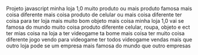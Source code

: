 Projeto javascript minha loja 1,0 muito produto ou mais produto famosa mais coisa diferente mais coisa produto de celular ou mais coisa diferente ter coisa para ter loja mais muito bom objeto mais coisa minha loja 1,0 vai se famosa do mundo muito coisa produto diferente celular, roupa, objeto e ect ter mias coisa na loja a ter videogame ta bome mais coisa ter muito coisa diferente jogo vendo para videogame ter todos videogame vendas mais que outro loja pode se um empresa mais famosa do mundo que outro empresas 
